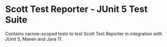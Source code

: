 Scott Test Reporter - JUnit 5 Test Suite
========================================

Contains narrow-scoped tests to test Scott Test Reporter in integration with JUnit 5, Maven and Java 11.

